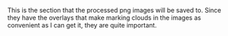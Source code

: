 This is the section that the processed png images will be saved to. Since they have the overlays that make marking clouds in the images as convenient as I can get it, they are quite important.
